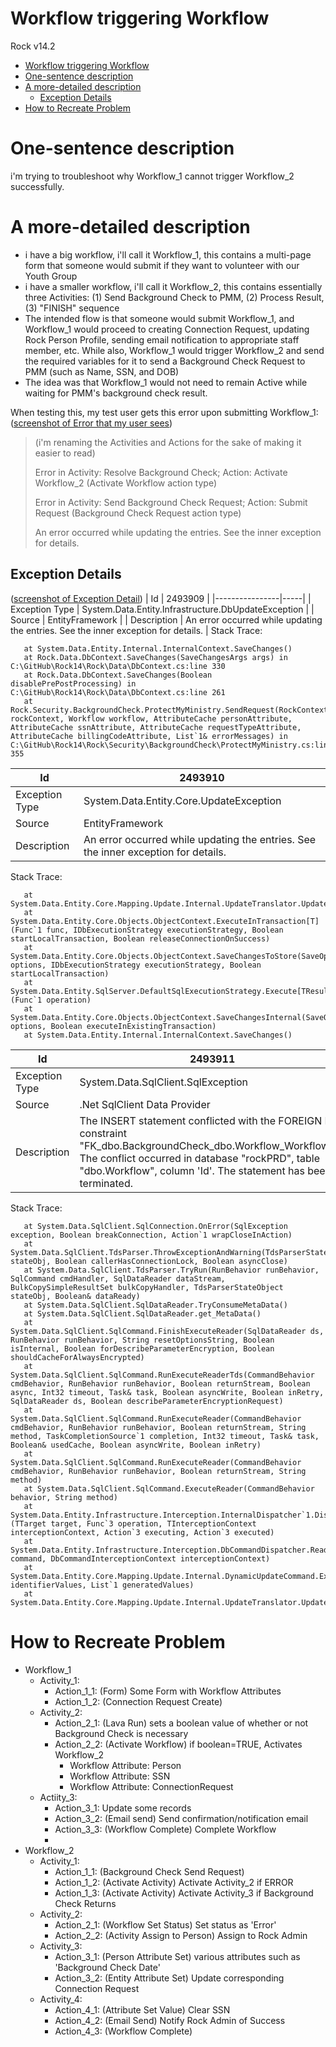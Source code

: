 # Workflow triggering Workflow
Rock v14.2

- [Workflow triggering Workflow](#workflow-triggering-workflow)
- [One-sentence description](#one-sentence-description)
- [A more-detailed description](#a-more-detailed-description)
  - [Exception Details](#exception-details)
- [How to Recreate Problem](#how-to-recreate-problem)

# One-sentence description
i'm trying to troubleshoot why Workflow_1 cannot trigger Workflow_2 successfully.

# A more-detailed description
- i have a big workflow, i'll call it Workflow_1, this contains a multi-page form that someone would submit if they want to volunteer with our Youth Group
- i have a smaller workflow, i'll call it Workflow_2, this contains essentially three Activities: (1) Send Background Check to PMM, (2) Process Result, (3) "FINISH" sequence
- The intended flow is that someone would submit Workflow_1, and Workflow_1 would proceed to creating Connection Request, updating Rock Person Profile, sending email notification to appropriate staff member, etc. While also, Workflow_1 would trigger Workflow_2 and send the required variables for it to send a Background Check Request to PMM (such as Name, SSN, and DOB)
- The idea was that Workflow_1 would not need to remain Active while waiting for PMM's background check result.

When testing this, my test user gets this error upon submitting Workflow_1:  
([screenshot of Error that my user sees](./screenshot_error.png))
> (i'm renaming the Activities and Actions for the sake of making it easier to read)
> 
> Error in Activity: Resolve Background Check; Action: Activate Workflow_2 (Activate Workflow action type)
> 
> Error in Activity: Send Background Check Request; Action: Submit Request (Background Check Request action type)
> 
> An error occurred while updating the entries. See the inner exception for details.
>

## Exception Details
([screenshot of Exception Detail](./screenshot_exception_detail.png))
| Id             | 2493909 |
|----------------|-----|
| Exception Type | System.Data.Entity.Infrastructure.DbUpdateException |
| Source         | EntityFramework |
| Description    | An error occurred while updating the entries. See the inner exception for details. |
Stack Trace:
```
   at System.Data.Entity.Internal.InternalContext.SaveChanges()
   at Rock.Data.DbContext.SaveChanges(SaveChangesArgs args) in C:\GitHub\Rock14\Rock\Data\DbContext.cs:line 330
   at Rock.Data.DbContext.SaveChanges(Boolean disablePrePostProcessing) in C:\GitHub\Rock14\Rock\Data\DbContext.cs:line 261
   at Rock.Security.BackgroundCheck.ProtectMyMinistry.SendRequest(RockContext rockContext, Workflow workflow, AttributeCache personAttribute, AttributeCache ssnAttribute, AttributeCache requestTypeAttribute, AttributeCache billingCodeAttribute, List`1& errorMessages) in C:\GitHub\Rock14\Rock\Security\BackgroundCheck\ProtectMyMinistry.cs:line 355
```

| Id             | 2493910 |
|----------------|-----|
| Exception Type | System.Data.Entity.Core.UpdateException |
| Source         | EntityFramework |
| Description    | An error occurred while updating the entries. See the inner exception for details. |
Stack Trace:
```
   at System.Data.Entity.Core.Mapping.Update.Internal.UpdateTranslator.Update()
   at System.Data.Entity.Core.Objects.ObjectContext.ExecuteInTransaction[T](Func`1 func, IDbExecutionStrategy executionStrategy, Boolean startLocalTransaction, Boolean releaseConnectionOnSuccess)
   at System.Data.Entity.Core.Objects.ObjectContext.SaveChangesToStore(SaveOptions options, IDbExecutionStrategy executionStrategy, Boolean startLocalTransaction)
   at System.Data.Entity.SqlServer.DefaultSqlExecutionStrategy.Execute[TResult](Func`1 operation)
   at System.Data.Entity.Core.Objects.ObjectContext.SaveChangesInternal(SaveOptions options, Boolean executeInExistingTransaction)
   at System.Data.Entity.Internal.InternalContext.SaveChanges()
```

| Id             | 2493911 |
|----------------|-----|
| Exception Type | System.Data.SqlClient.SqlException |
| Source         | .Net SqlClient Data Provider |
| Description    | The INSERT statement conflicted with the FOREIGN KEY constraint "FK_dbo.BackgroundCheck_dbo.Workflow_WorkflowId". The conflict occurred in database "rockPRD", table "dbo.Workflow", column 'Id'. The statement has been terminated. |
Stack Trace:
```
   at System.Data.SqlClient.SqlConnection.OnError(SqlException exception, Boolean breakConnection, Action`1 wrapCloseInAction)
   at System.Data.SqlClient.TdsParser.ThrowExceptionAndWarning(TdsParserStateObject stateObj, Boolean callerHasConnectionLock, Boolean asyncClose)
   at System.Data.SqlClient.TdsParser.TryRun(RunBehavior runBehavior, SqlCommand cmdHandler, SqlDataReader dataStream, BulkCopySimpleResultSet bulkCopyHandler, TdsParserStateObject stateObj, Boolean& dataReady)
   at System.Data.SqlClient.SqlDataReader.TryConsumeMetaData()
   at System.Data.SqlClient.SqlDataReader.get_MetaData()
   at System.Data.SqlClient.SqlCommand.FinishExecuteReader(SqlDataReader ds, RunBehavior runBehavior, String resetOptionsString, Boolean isInternal, Boolean forDescribeParameterEncryption, Boolean shouldCacheForAlwaysEncrypted)
   at System.Data.SqlClient.SqlCommand.RunExecuteReaderTds(CommandBehavior cmdBehavior, RunBehavior runBehavior, Boolean returnStream, Boolean async, Int32 timeout, Task& task, Boolean asyncWrite, Boolean inRetry, SqlDataReader ds, Boolean describeParameterEncryptionRequest)
   at System.Data.SqlClient.SqlCommand.RunExecuteReader(CommandBehavior cmdBehavior, RunBehavior runBehavior, Boolean returnStream, String method, TaskCompletionSource`1 completion, Int32 timeout, Task& task, Boolean& usedCache, Boolean asyncWrite, Boolean inRetry)
   at System.Data.SqlClient.SqlCommand.RunExecuteReader(CommandBehavior cmdBehavior, RunBehavior runBehavior, Boolean returnStream, String method)
   at System.Data.SqlClient.SqlCommand.ExecuteReader(CommandBehavior behavior, String method)
   at System.Data.Entity.Infrastructure.Interception.InternalDispatcher`1.Dispatch[TTarget,TInterceptionContext,TResult](TTarget target, Func`3 operation, TInterceptionContext interceptionContext, Action`3 executing, Action`3 executed)
   at System.Data.Entity.Infrastructure.Interception.DbCommandDispatcher.Reader(DbCommand command, DbCommandInterceptionContext interceptionContext)
   at System.Data.Entity.Core.Mapping.Update.Internal.DynamicUpdateCommand.Execute(Dictionary`2 identifierValues, List`1 generatedValues)
   at System.Data.Entity.Core.Mapping.Update.Internal.UpdateTranslator.Update()
```

# How to Recreate Problem
- Workflow_1
  - Activity_1: 
    - Action_1_1: (Form) Some Form with Workflow Attributes
    - Action_1_2: (Connection Request Create)
  - Activity_2: 
    - Action_2_1: (Lava Run) sets a boolean value of whether or not Background Check is necessary
    - Action_2_2: (Activate Workflow) if boolean=TRUE, Activates Workflow_2
      - Workflow Attribute: Person
      - Workflow Attribute: SSN
      - Workflow Attribute: ConnectionRequest
  - Actiity_3:
    - Action_3_1: Update some records
    - Action_3_2: (Email send) Send confirmation/notification email
    - Action_3_3: (Workflow Complete) Complete Workflow
    - 
- Workflow_2
  - Activity_1:
    - Action_1_1: (Background Check Send Request)
    - Action_1_2: (Activate Activity) Activate Activity_2 if ERROR
    - Action_1_3: (Activate Activity) Activate Activity_3 if Background Check Returns
  - Activity_2:
    - Action_2_1: (Workflow Set Status) Set status as 'Error'
    - Action_2_2: (Activity Assign to Person) Assign to Rock Admin
  - Activity_3:
    - Action_3_1: (Person Attribute Set) various attributes such as 'Background Check Date'
    - Action_3_2: (Entity Attribute Set) Update corresponding Connection Request
  - Activity_4:
    - Action_4_1: (Attribute Set Value) Clear SSN
    - Action_4_2: (Email Send) Notify Rock Admin of Success
    - Action_4_3: (Workflow Complete)
